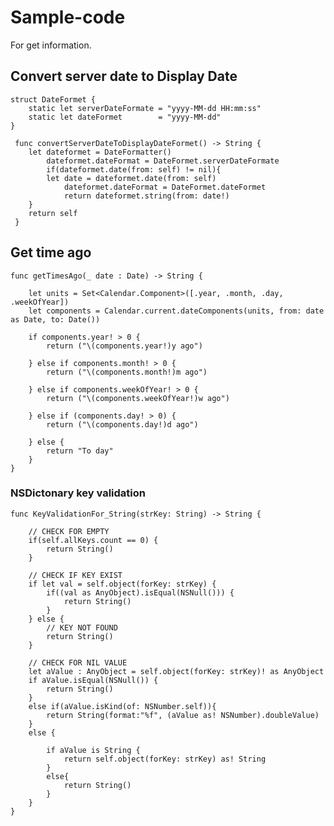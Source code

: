 # Sample-code
For get information.

## Convert server date to Display Date
	struct DateFormet {
		static let serverDateFormate = "yyyy-MM-dd HH:mm:ss"
		static let dateFormet 	     = "yyyy-MM-dd"
  	}
	
 	 func convertServerDateToDisplayDateFormet() -> String {
		let dateformet = DateFormatter()
    		dateformet.dateFormat = DateFormet.serverDateFormate
    		if(dateformet.date(from: self) != nil){
			let date = dateformet.date(from: self)
        		dateformet.dateFormat = DateFormet.dateFormet
        		return dateformet.string(from: date!)
     	}
     	return self
 	 }
	 
## Get time ago
	func getTimesAgo(_ date : Date) -> String {
        
        let units = Set<Calendar.Component>([.year, .month, .day, .weekOfYear])
        let components = Calendar.current.dateComponents(units, from: date as Date, to: Date())
        
        if components.year! > 0 {
            return ("\(components.year!)y ago")
            
        } else if components.month! > 0 {
            return ("\(components.month!)m ago")
            
        } else if components.weekOfYear! > 0 {
            return ("\(components.weekOfYear!)w ago")
            
        } else if (components.day! > 0) {
            return ("\(components.day!)d ago")
            
        } else {
            return "To day"
        }
	}
	
### NSDictonary key validation
	func KeyValidationFor_String(strKey: String) -> String {
		
		// CHECK FOR EMPTY
		if(self.allKeys.count == 0) {
			return String()
		}
		
		// CHECK IF KEY EXIST
		if let val = self.object(forKey: strKey) {
			if((val as AnyObject).isEqual(NSNull())) {
				return String()
			}
		} else {
			// KEY NOT FOUND
			return String()
		}
		
		// CHECK FOR NIL VALUE
		let aValue : AnyObject = self.object(forKey: strKey)! as AnyObject
		if aValue.isEqual(NSNull()) {
			return String()
		}
		else if(aValue.isKind(of: NSNumber.self)){
			return String(format:"%f", (aValue as! NSNumber).doubleValue)
		}
		else {
			
			if aValue is String {
				return self.object(forKey: strKey) as! String
			}
			else{
				return String()
			}
		}
	}

